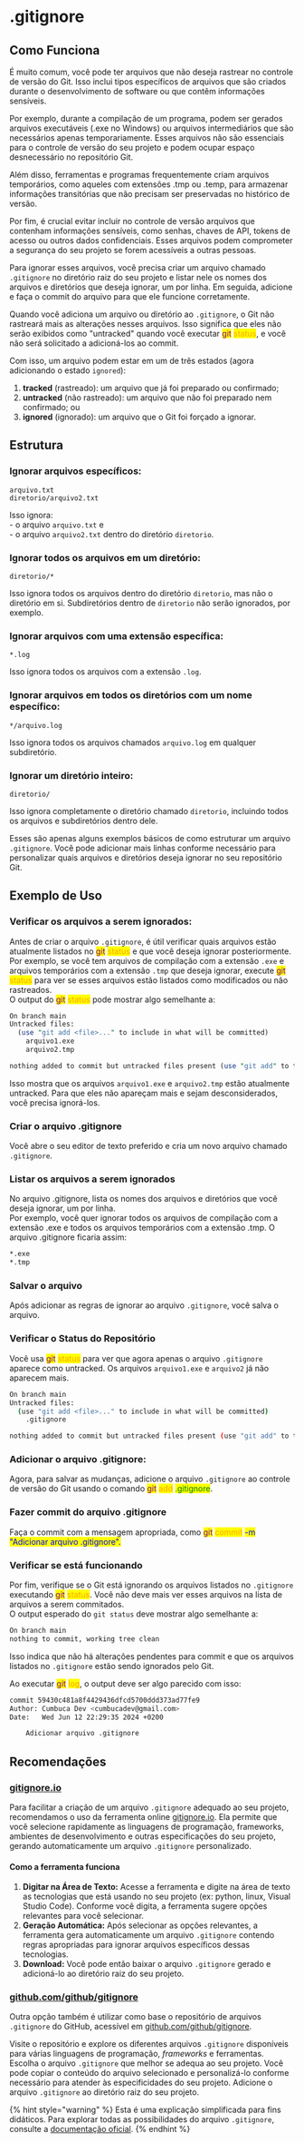 # .gitignore

## Como Funciona

É muito comum, você pode ter arquivos que não deseja rastrear no controle de versão do Git. Isso inclui tipos específicos de arquivos que são criados durante o desenvolvimento de software ou que contêm informações sensíveis.

Por exemplo, durante a compilação de um programa, podem ser gerados arquivos executáveis (.exe no Windows) ou arquivos intermediários que são necessários apenas temporariamente. Esses arquivos não são essenciais para o controle de versão do seu projeto e podem ocupar espaço desnecessário no repositório Git.

Além disso, ferramentas e programas frequentemente criam arquivos temporários, como aqueles com extensões .tmp ou .temp, para armazenar informações transitórias que não precisam ser preservadas no histórico de versão.

Por fim, é crucial evitar incluir no controle de versão arquivos que contenham informações sensíveis, como senhas, chaves de API, tokens de acesso ou outros dados confidenciais. Esses arquivos podem comprometer a segurança do seu projeto se forem acessíveis a outras pessoas.

Para ignorar esses arquivos, você precisa criar um arquivo chamado `.gitignore` no diretório raiz do seu projeto e listar nele os nomes dos arquivos e diretórios que deseja ignorar, um por linha. Em seguida, adicione e faça o commit do arquivo para que ele funcione corretamente.

Quando você adiciona um arquivo ou diretório ao `.gitignore`, o Git não rastreará mais as alterações nesses arquivos. Isso significa que eles não serão exibidos como "untracked" quando você executar <mark style="color:purple;">git</mark> <mark style="color:orange;">status</mark>, e você não será solicitado a adicioná-los ao commit.

Com isso, um arquivo podem estar em um de três estados (agora adicionando o estado `ignored`):

1. **tracked** (rastreado): um arquivo que já foi preparado ou confirmado;
2. **untracked**  (não rastreado): um arquivo que não foi preparado nem confirmado; ou
3. **ignored** (ignorado): um arquivo que o Git foi forçado a ignorar.

## Estrutura

### **Ignorar arquivos específicos:**

```
arquivo.txt
diretorio/arquivo2.txt
```

Isso ignora:\
\- o arquivo `arquivo.txt` e \
\- o arquivo `arquivo2.txt` dentro do diretório `diretorio`.

### **Ignorar todos os arquivos em um diretório:**

```
diretorio/*
```

Isso ignora todos os arquivos dentro do diretório `diretorio`, mas não o diretório em si. Subdiretórios dentro de `diretorio` não serão ignorados, por exemplo.

### **Ignorar arquivos com uma extensão específica:**

```
*.log
```

Isso ignora todos os arquivos com a extensão `.log`.

### **Ignorar arquivos em todos os diretórios com um nome específico:**

```
*/arquivo.log
```

Isso ignora todos os arquivos chamados `arquivo.log` em qualquer subdiretório.

### **Ignorar um diretório inteiro:**

```
diretorio/
```

Isso ignora completamente o diretório chamado `diretorio`, incluindo todos os arquivos e subdiretórios dentro dele.

Esses são apenas alguns exemplos básicos de como estruturar um arquivo `.gitignore`. Você pode adicionar mais linhas conforme necessário para personalizar quais arquivos e diretórios deseja ignorar no seu repositório Git.

## Exemplo de Uso

### **Verificar os arquivos a serem ignorados:**

Antes de criar o arquivo `.gitignore`, é útil verificar quais arquivos estão atualmente listados no <mark style="color:purple;">git</mark> <mark style="color:orange;">status</mark> e que você deseja ignorar posteriormente. Por exemplo, se você tem arquivos de compilação com a extensão `.exe` e arquivos temporários com a extensão `.tmp` que deseja ignorar, execute <mark style="color:purple;">git</mark> <mark style="color:orange;">status</mark> para ver se esses arquivos estão listados como modificados ou não rastreados. \
O output do <mark style="color:purple;">git</mark> <mark style="color:orange;">status</mark> pode mostrar algo semelhante a:

```perl
On branch main
Untracked files:
  (use "git add <file>..." to include in what will be committed)
	arquivo1.exe
	arquivo2.tmp

nothing added to commit but untracked files present (use "git add" to track)
```

Isso mostra que os arquivos `arquivo1.exe` e `arquivo2.tmp` estão atualmente untracked. Para que eles não apareçam mais e sejam desconsiderados, você precisa ignorá-los.

### **Criar o arquivo .gitignore**

Você abre o seu editor de texto preferido e cria um novo arquivo chamado `.gitignore`.&#x20;

### **Listar os arquivos a serem ignorados**

No arquivo .gitignore, lista os nomes dos arquivos e diretórios que você deseja ignorar, um por linha. \
Por exemplo, você quer ignorar todos os arquivos de compilação com a extensão .exe e todos os arquivos temporários com a extensão .tmp. O arquivo .gitignore ficaria assim:&#x20;

```sh
*.exe
*.tmp
```

### **Salvar o arquivo**

Após adicionar as regras de ignorar ao arquivo `.gitignore`, você salva o arquivo.

### **Verificar o Status do Repositório**

Você usa <mark style="color:purple;">git</mark> <mark style="color:orange;">status</mark> para ver que agora apenas o arquivo `.gitignore` aparece como untracked. Os arquivos `arquivo1.exe` e `arquivo2` já não aparecem mais.

```sh
On branch main
Untracked files:
  (use "git add <file>..." to include in what will be committed)
	.gitignore

nothing added to commit but untracked files present (use "git add" to track)

```

### **Adicionar o arquivo .gitignore:**

Agora, para salvar as mudanças, adicione o arquivo `.gitignore` ao controle de versão do Git usando o comando <mark style="color:purple;">git</mark> <mark style="color:orange;">add</mark> <mark style="color:green;">.gitignore</mark>.

### **Fazer commit do arquivo .gitignore**

Faça o commit com a mensagem apropriada, como <mark style="color:purple;">git</mark> <mark style="color:orange;">commit</mark> <mark style="color:blue;">-m "Adicionar arquivo .gitignore".</mark>

### **Verificar se está funcionando**&#x20;

Por fim, verifique se o Git está ignorando os arquivos listados no `.gitignore` executando <mark style="color:purple;">git</mark> <mark style="color:orange;">status</mark>. Você não deve mais ver esses arquivos na lista de arquivos a serem commitados.\
O output esperado do `git status` deve mostrar algo semelhante a:

```sh
On branch main
nothing to commit, working tree clean
```

Isso indica que não há alterações pendentes para commit e que os arquivos listados no `.gitignore` estão sendo ignorados pelo Git.

Ao executar <mark style="color:purple;">git</mark> <mark style="color:orange;">log</mark>, o output deve ser algo parecido com isso:

```sh
commit 59430c481a8f4429436dfcd5700ddd373ad77fe9
Author: Cumbuca Dev <cumbucadev@gmail.com>
Date:   Wed Jun 12 22:29:35 2024 +0200

    Adicionar arquivo .gitignore
```

## **Recomendações**

### [gitignore.io](https://gitignore.io/)

Para facilitar a criação de um arquivo `.gitignore` adequado ao seu projeto, recomendamos o uso da ferramenta online [gitignore.io](https://gitignore.io/). Ela permite que você selecione rapidamente as linguagens de programação, frameworks, ambientes de desenvolvimento e outras especificações do seu projeto, gerando automaticamente um arquivo `.gitignore` personalizado.

#### Como a ferramenta funciona

1. **Digitar na Área de Texto:** Acesse a ferramenta e digite na área de texto as tecnologias que está usando no seu projeto (ex: python, linux, Visual Studio Code). Conforme você digita, a ferramenta sugere opções relevantes para você selecionar.
2. **Geração Automática:** Após selecionar as opções relevantes, a ferramenta gera automaticamente um arquivo `.gitignore` contendo regras apropriadas para ignorar arquivos específicos dessas tecnologias.
3. **Download:** Você pode então baixar o arquivo `.gitignore` gerado e adicioná-lo ao diretório raiz do seu projeto.

### [github.com/github/gitignore](https://github.com/github/gitignore)

Outra opção também é utilizar como base o repositório de arquivos `.gitignore` do GitHub, acessível em [github.com/github/gitignore](https://github.com/github/gitignore).&#x20;

Visite o repositório e explore os diferentes arquivos `.gitignore` disponíveis para várias linguagens de programação, _frameworks_ e ferramentas. Escolha o arquivo `.gitignore` que melhor se adequa ao seu projeto. Você pode copiar o conteúdo do arquivo selecionado e personalizá-lo conforme necessário para atender às especificidades do seu projeto. Adicione o arquivo `.gitignore` ao diretório raiz do seu projeto.

{% hint style="warning" %}
Esta é uma explicação simplificada para fins didáticos. Para explorar todas as possibilidades do arquivo `.gitignore`, consulte a [documentação oficial](https://git-scm.com/docs/gitignore).
{% endhint %}
